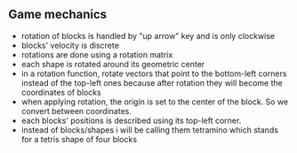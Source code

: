 ## Game mechanics
- rotation of blocks is handled by "up arrow" key and is only clockwise
- blocks' velocity is discrete 
- rotations are done using a rotation matrix 
- each shape is rotated around its geometric center 
- in a rotation function, rotate vectors that point to the bottom-left corners instead of the top-left ones because after rotation they will become the coordinates of blocks
- when applying rotation, the origin is set to the center of the block. So we convert between coordinates. 
- each blocks' positions is described using its top-left corner.
- instead of blocks/shapes i will be calling them tetramino which stands for a tetris shape of four blocks 
